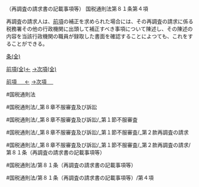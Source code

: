 （再調査の請求書の記載事項等）
国税通則法第８１条第４項

再調査の請求人は、[前項](国税通則法＿＿＿＿＿第８１条第３項)の補正を求められた場合には、その再調査の請求に係る税務署その他の行政機関に出頭して補正すべき事項について陳述し、その陳述の内容を当該行政機関の職員が録取した書面を確認することによつても、これをすることができる。

[条(全)](国税通則法＿＿＿＿＿第８１条_.md)

[前項(全)←](国税通則法＿＿＿＿＿第８１条第３項_.md)    [→次項(全)](国税通則法＿＿＿＿＿第８１条第５項_.md)

[前項 　 ←](国税通則法＿＿＿＿＿第８１条第３項.md)    [→次項 　 ](国税通則法＿＿＿＿＿第８１条第５項.md)



#国税通則法

#国税通則法/_第８章不服審査及び訴訟

#国税通則法/_第８章不服審査及び訴訟/_第１節不服審査

#国税通則法/_第８章不服審査及び訴訟/_第１節不服審査/_第２款再調査の請求

#国税通則法/_第８章不服審査及び訴訟/_第１節不服審査/_第２款再調査の請求/第８１条（再調査の請求書の記載事項等）

#国税通則法/第８１条（再調査の請求書の記載事項等）

#国税通則法/第８１条（再調査の請求書の記載事項等）/第４項

